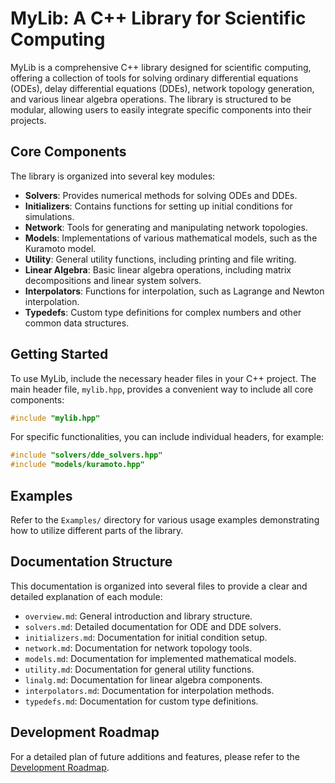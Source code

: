# MyLib: A C++ Library for Scientific Computing

MyLib is a comprehensive C++ library designed for scientific computing, offering a collection of tools for solving ordinary differential equations (ODEs), delay differential equations (DDEs), network topology generation, and various linear algebra operations. The library is structured to be modular, allowing users to easily integrate specific components into their projects.

## Core Components

The library is organized into several key modules:

- **Solvers**: Provides numerical methods for solving ODEs and DDEs.
- **Initializers**: Contains functions for setting up initial conditions for simulations.
- **Network**: Tools for generating and manipulating network topologies.
- **Models**: Implementations of various mathematical models, such as the Kuramoto model.
- **Utility**: General utility functions, including printing and file writing.
- **Linear Algebra**: Basic linear algebra operations, including matrix decompositions and linear system solvers.
- **Interpolators**: Functions for interpolation, such as Lagrange and Newton interpolation.
- **Typedefs**: Custom type definitions for complex numbers and other common data structures.

## Getting Started

To use MyLib, include the necessary header files in your C++ project. The main header file, `mylib.hpp`, provides a convenient way to include all core components:

```cpp
#include "mylib.hpp"
```

For specific functionalities, you can include individual headers, for example:

```cpp
#include "solvers/dde_solvers.hpp"
#include "models/kuramoto.hpp"
```

## Examples

Refer to the `Examples/` directory for various usage examples demonstrating how to utilize different parts of the library.

## Documentation Structure

This documentation is organized into several files to provide a clear and detailed explanation of each module:

- `overview.md`: General introduction and library structure.
- `solvers.md`: Detailed documentation for ODE and DDE solvers.
- `initializers.md`: Documentation for initial condition setup.
- `network.md`: Documentation for network topology tools.
- `models.md`: Documentation for implemented mathematical models.
- `utility.md`: Documentation for general utility functions.
- `linalg.md`: Documentation for linear algebra components.
- `interpolators.md`: Documentation for interpolation methods.
- `typedefs.md`: Documentation for custom type definitions.

## Development Roadmap

For a detailed plan of future additions and features, please refer to the [Development Roadmap](docs/roadmap.md).